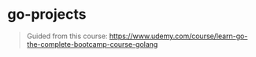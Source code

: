 # go-projects 

> Guided from this course: https://www.udemy.com/course/learn-go-the-complete-bootcamp-course-golang

